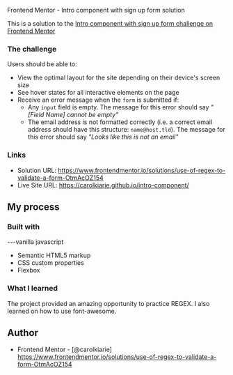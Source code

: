 Frontend Mentor - Intro component with sign up form solution

This is a solution to the [Intro component with sign up form challenge on Frontend Mentor](https://www.frontendmentor.io/challenges/intro-component-with-signup-form-5cf91bd49edda32581d28fd1)

### The challenge

Users should be able to:

- View the optimal layout for the site depending on their device's screen size
- See hover states for all interactive elements on the page
- Receive an error message when the `form` is submitted if:
  - Any `input` field is empty. The message for this error should say *"[Field Name] cannot be empty"*
  - The email address is not formatted correctly (i.e. a correct email address should have this structure: `name@host.tld`). The message for this error should say *"Looks like this is not an email"*

### Links

- Solution URL: https://www.frontendmentor.io/solutions/use-of-regex-to-validate-a-form-OtmAcOZ154
- Live Site URL: https://carolkiarie.github.io/intro-component/

## My process

### Built with
---vanilla javascript
- Semantic HTML5 markup
- CSS custom properties
- Flexbox

### What I learned
The project provided an amazing opportunity to practice REGEX. I also learned on how to use font-awesome.



## Author


- Frontend Mentor - [@carolkiarie]
https://www.frontendmentor.io/solutions/use-of-regex-to-validate-a-form-OtmAcOZ154
